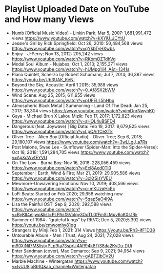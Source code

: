 # Playlist Uploaded Date on YouTube and How many Views 

- Numb [Official Music Video] - Linkin Park; Mar 5, 2007: 1,681,991,472 views https://www.youtube.com/watch?v=kXYiU_JCYtU
- Jessie's Girl by Rick Springfield: Oct 26, 2010: 50,484,568 views: https://www.youtube.com/watch?v=qYkbTyHXwbs
- Enjoy - J-Perry; Nov 13, 2012: 205,242 views https://www.youtube.com/watch?v=RKomOZTdhVg
- Modal Soul Album - Nujabes; Oct 1, 2013; 2,155,271 views https://www.youtube.com/watch?v=hUMpg1ii4_A&t=1341s
- Piano Quintet, Scherzo by Robert Schumann; Jul 7, 2014; 36,387 views https://youtu.be/Ub3UAK_KeNI  
- Beyond the Sky, Acoustic: April 1 2015; 35,988 views  https://www.youtube.com/watch?v=0_Af8SX2bWM  
- Wind Scene: Aug 25, 2015; 611,955 views https://www.youtube.com/watch?v=pUFELL5hHbg
- Atmospheric Black Metal | Summoning - Land Of The Dead: Jan 25, 2017; 38,304 views https://www.youtube.com/watch?v=jmDnrNwyhK0
- Gaya - Michael Brun X Lakou Mizik: Feb 17, 2017; 1,172,823 views https://www.youtube.com/watch?v=sHQL4uBSFD4
- Dangerous (feat. Joywave) | Big Data: Feb 19, 2017: 9,679,825 views https://www.youtube.com/watch?v=LpQArtCeXTk
- Oliver Tree - Alien Boy [Official Audio] - Oliver Tree; Sep 6, 2018; 29,180,107 views https://www.youtube.com/watch?v=3wLLgJ_a7Rs
- Post Malone, Swae Lee - Sunflower (Spider-Man: Into the Spider-Verse): Oct 18, 2018: 1,591,284,705 views https://www.youtube.com/watch?v=ApXoWvfEYVU
- On The Low - Burna Boy: Nov 16, 2018: 228,056,459 views https://www.youtube.com/watch?v=Ecl8Aod0Tl0
- September | Earth, Wind & Fire; Mar 21, 2019: 29,905,586 views https://www.youtube.com/watch?v=3cKtSlsYVEU
- Mewmore-Unwavering Emotions: Nov 10, 2019; 408,566 views  https://www.youtube.com/watch?v=o-mKUzqHcEc
- LoFi Beats: Started on Feb 2020; 29,658 watching now https://www.youtube.com/watch?v=5qap5aO4i9A
- Lisa the Painful OST: Sep 9, 2020; 392,588 views https://www.youtube.com/watch?v=ByKll4eIjwo&list=PLPAsf8Volpy3OoTL0fFmSLMuv8oK0s1Rk
- Summer of 1984 ∙ “grateful kings” by RKVC; Dec 5, 2020;5,392 views https://youtu.be/cmwomhy81qg  
- Strangers by Minji:Feb 1, 2021: 314 Views https://youtu.be/Rh3-ifF1D38
- Untourable Album - Men I Trust; Aug 24, 2021; 72,028 views https://www.youtube.com/watch?v=-m90XiNil7M&list=PLp9ta73sprU4AR94k8TiS8da2KyDu-DUi
- Enter Sandman (cover), Mac Demarco; Sep 9, 2021; 94,954 views https://www.youtube.com/watch?v=gABTZibOV2U
- Marble Machine - Wintergatan https://www.youtube.com/watch?v=IvUU8joBb1Q&ab_channel=Wintergatan
